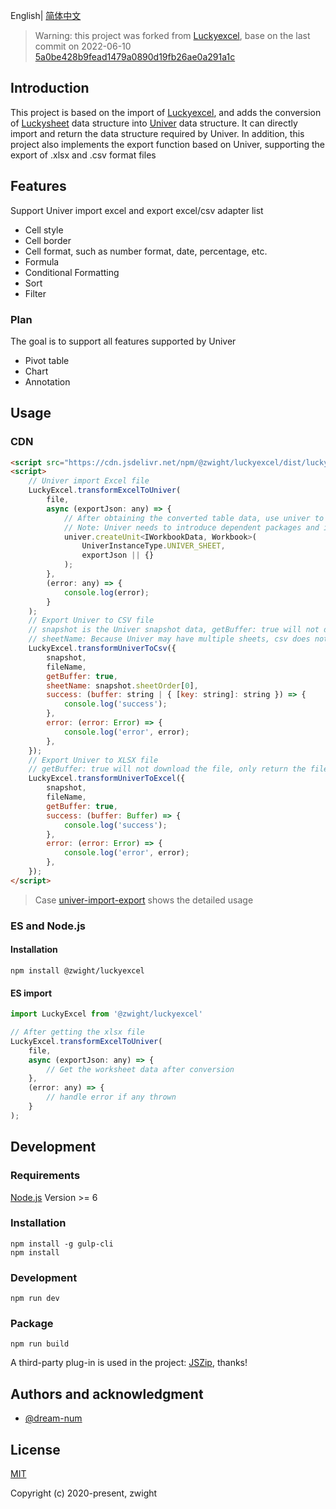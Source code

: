 English| [简体中文](./README-zh.md)

>Warning:
this project was forked from [Luckyexcel](https://github.com/dream-num/Luckyexcel), base on the last commit on 2022-06-10 [5a0be428b9fead1479a0890d19fb26ae0a291a1c](https://github.com/dream-num/Luckyexcel/commit/5a0be428b9fead1479a0890d19fb26ae0a291a1c)

## Introduction
This project is based on the import of [Luckyexcel](https://github.com/dream-num/Luckyexcel), and adds the conversion of [Luckysheet](https://github.com/mengshukeji/Luckysheet) data structure into [Univer](https://github.com/dream-num/univer) data structure. It can directly import and return the data structure required by Univer. In addition, this project also implements the export function based on Univer, supporting the export of .xlsx and .csv format files

## Features
Support Univer import excel and export excel/csv adapter list

- Cell style
- Cell border
- Cell format, such as number format, date, percentage, etc.
- Formula
- Conditional Formatting
- Sort
- Filter

### Plan
The goal is to support all features supported by Univer

- Pivot table
- Chart
- Annotation

## Usage

### CDN
```html
<script src="https://cdn.jsdelivr.net/npm/@zwight/luckyexcel/dist/luckyexcel.umd.min.js"></script>
<script>
    // Univer import Excel file
    LuckyExcel.transformExcelToUniver(
        file,
        async (exportJson: any) => {
            // After obtaining the converted table data, use univer to initialize, or update the existing univer workbook
            // Note: Univer needs to introduce dependent packages and initialize the table container before it can be used
            univer.createUnit<IWorkbookData, Workbook>(
                UniverInstanceType.UNIVER_SHEET,
                exportJson || {}
            );
        },
        (error: any) => {
            console.log(error);
        }
    );
    // Export Univer to CSV file
    // snapshot is the Univer snapshot data, getBuffer: true will not download the file, only return the csv content, false will download directly
    // sheetName: Because Univer may have multiple sheets, csv does not have sheets, if sheetName has a value, only the data of the specified sheet name will be downloaded. If it is not passed, all sheets will be downloaded. The file name is ${fileName}_${sheet.name}
    LuckyExcel.transformUniverToCsv({
        snapshot,
        fileName,
        getBuffer: true,
        sheetName: snapshot.sheetOrder[0],
        success: (buffer: string | { [key: string]: string }) => {
            console.log('success');
        },
        error: (error: Error) => {
            console.log('error', error);
        },
    });
    // Export Univer to XLSX file
    // getBuffer: true will not download the file, only return the file's buffer data, false will download directly
    LuckyExcel.transformUniverToExcel({
        snapshot,
        fileName,
        getBuffer: true,
        success: (buffer: Buffer) => {
            console.log('success');
        },
        error: (error: Error) => {
            console.log('error', error);
        },
    });
</script>
```
> Case [univer-import-export](https://stackblitz.com/edit/vitejs-vite-phdnaxdt) shows the detailed usage

### ES and Node.js

#### Installation
```shell
npm install @zwight/luckyexcel
```

#### ES import
```js
import LuckyExcel from '@zwight/luckyexcel'

// After getting the xlsx file
LuckyExcel.transformExcelToUniver(
    file,
    async (exportJson: any) => {
        // Get the worksheet data after conversion
    },
    (error: any) => {
        // handle error if any thrown
    }
);
```

## Development

### Requirements
[Node.js](https://nodejs.org/en/) Version >= 6 

### Installation
```
npm install -g gulp-cli
npm install
```
### Development
```
npm run dev
```
### Package
```
npm run build
```

A third-party plug-in is used in the project: [JSZip](https://github.com/Stuk/jszip), thanks!

## Authors and acknowledgment
- [@dream-num](https://github.com/dream-num)

## License
[MIT](http://opensource.org/licenses/MIT)

Copyright (c) 2020-present, zwight

